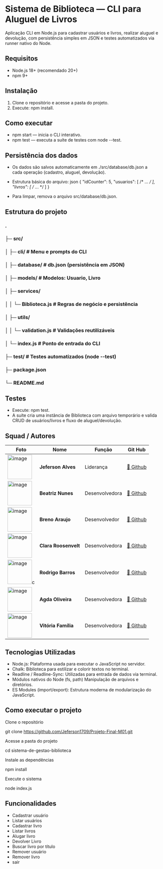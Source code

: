 # Sistema de Biblioteca — CLI para Aluguel de Livros

Aplicação CLI em Node.js para cadastrar usuários e livros, realizar aluguel e devolução, com persistência simples em JSON e testes automatizados via runner nativo do Node.

## Requisitos
- Node.js 18+ (recomendado 20+)
- npm 9+

## Instalação
1. Clone o repositório e acesse a pasta do projeto.
2. Execute: npm install.

## Como executar
- npm start — inicia o CLI interativo.
- npm test — executa a suíte de testes com node --test.

## Persistência dos dados
- Os dados são salvos automaticamente em ./src/database/db.json a cada operação (cadastro, aluguel, devolução).
- Estrutura básica do arquivo:
  json
  {
    "idCounter": 5,
    "usuarios": [ /* ... */ ],
    "livros": [ /* ... */ ]
  }
  
- Para limpar, remova o arquivo src/database/db.json.

## Estrutura do projeto

### .
### ├─ src/
### │  ├─ cli/               # Menu e prompts do CLI
### │  ├─ database/          # db.json (persistência em JSON)
### │  ├─ models/            # Modelos: Usuario, Livro
### │  ├─ services/
### │  │  └─ Biblioteca.js   # Regras de negócio e persistência
### │  ├─ utils/
### │  │  └─ validation.js   # Validações reutilizáveis
### │  └─ index.js           # Ponto de entrada do CLI
### ├─ test/                 # Testes automatizados (node --test)
### ├─ package.json
### └─ README.md


## Testes
- Execute: npm test.
- A suíte cria uma instância de Biblioteca com arquivo temporário e valida CRUD de usuários/livros e fluxo de aluguel/devolução.


## Squad / Autores

| Foto | Nome | Função | Git Hub |
|------|------|---------|-----------|
| <img width="80" height="80" alt="image" src="https://github.com/user-attachments/assets/8a0980b6-e489-4560-b160-725ae2472d2a" />| **Jeferson Alves** | Liderança | [🔗 Github](https://github.com/Jeferson1709) |
| <img width="80" height="80" alt="image" src="https://github.com/user-attachments/assets/c73da9b2-0d2a-443a-ba92-1a1eeb6e3471" /> | **Beatriz Nunes** | Desenvolvedora | [🔗 Github](https://github.com/beatriznunes-dev) |
| <img width="80" height="80" alt="image" src="https://github.com/user-attachments/assets/b8f4a0b9-168e-4755-a931-2fdf2b6581ad" /> | **Breno Araujo** | Desenvolvedor | [🔗 Github](https://github.com/Breno4raujo) |
| <img width="80" height="80" alt="image" src="https://github.com/user-attachments/assets/52177de3-fb02-4b73-99cc-bb9e2f87d1eb" /> | **Clara Roosenvelt** | Desenvolvedora | [🔗 Github](https://github.com/ClaraDevHub) |
| <img width="80" height="80" alt="image" src="https://github.com/user-attachments/assets/8d3706df-626d-4ca2-b204-818cbb82fc1d" />c| **Rodrigo Barros** | Desenvolvedor | [🔗 Github](https://github.com/Rodrigo0e) |
| <img width="80" height="80" alt="image" src="https://github.com/user-attachments/assets/d5be98d7-b681-41ae-a123-6bac42da4d93" /> | **Agda Oliveira** | Desenvolvedora | [🔗 Github](https://github.com/agdaoliveira27) |
| <img width="80" height="80" alt="image" src="https://github.com/user-attachments/assets/30328f02-5d82-4987-8bd6-7e09d4f91727" /> | **Vitória Família** | Desenvolvedora | [🔗 Github](https://github.com/VitoriaFamilia) |

## Tecnologias Utilizadas
- Node.js: Plataforma usada para executar o JavaScript no servidor.
- Chalk: Biblioteca para estilizar e colorir textos no terminal.
- Readline / Readline-Sync:	Utilizadas para entrada de dados via terminal.
- Módulos nativos do Node (fs, path)	Manipulação de arquivos e diretórios.
- ES Modules (import/export):	Estrutura moderna de modularização do JavaScript.


## Como executar o projeto

Clone o repositório

git clone https://github.com/Jeferson1709/Projeto-Final-M01.git

Acesse a pasta do projeto

cd sistema-de-gestao-biblioteca


Instale as dependências

npm install


Execute o sistema

node index.js

## Funcionalidades 

- Cadastrar usuário
- Listar usuários
- Cadastrar livro
- Listar livros
- Alugar livro
- Devolver Livro
- Buscar livro por título
- Remover usuário
- Remover livro
- sair
